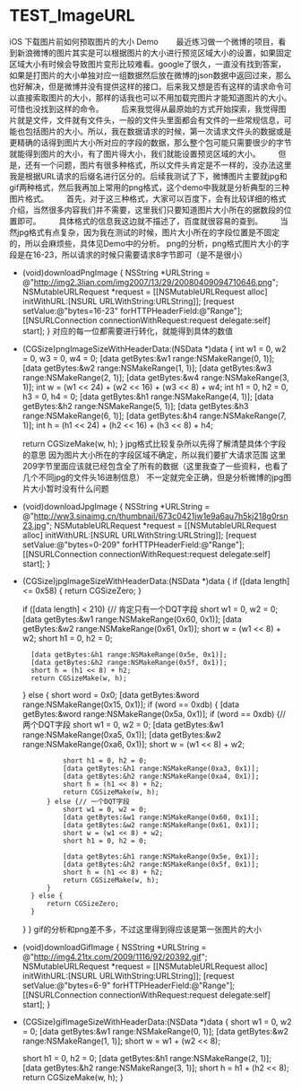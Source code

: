 # TEST_ImageURL
iOS 下载图片前如何预取图片的大小 Demo
  最近练习做一个微博的项目，看到新浪微博的图片其实是可以根据图片的大小进行预览区域大小的设置，如果固定区域大小有时候会导致图片变形比较难看。google了很久，一直没有找到答案，如果是打图片的大小单独对应一组数据然后放在微博的json数据中返回过来，那么也好解决，但是微博并没有提供这样的接口。后来我又想是否有这样的请求命令可以直接索取图片的大小，那样的话我也可以不用加载完图片才能知道图片的大小。可惜也没找到这样的命令。
  后来我觉得从最原始的方式开始探索，我觉得图片就是文件，文件就有文件头，一般的文件头里面都会有文件的一些常规信息，可能也包括图片的大小。所以，我在数据请求的时候，第一次请求文件头的数据或是更精确的话得到图片大小所对应的字段的数据，那么整个包可能只需要很少的字节就能得到图片的大小，有了图片得大小，我们就能设置预览区域的大小。
  但是，还有一个问题，图片有很多种格式，所以文件头肯定是不一样的，没办法这里我是根据URL请求的后缀名进行区分的。后续我测试了下，微博图片主要就jpg和gif两种格式，然后我再加上常用的png格式，这个demo中我就是分析典型的三种图片格式。
  首先，对于这三种格式，大家可以百度下，会有比较详细的格式介绍，当然很多内容我们并不需要，这里我们只要知道图片大小所在的据数段的位置即可。
  具体格式的信息我这边就不描述了，百度就很容易的查到。
  当然jpg格式有点复杂，因为我在测试的时候，图片大小所在的字段位置是不固定的，所以会麻烦些，具体见Demo中的分析。
png的分析，png格式图片大小的字段是在16-23，所以请求的时候只需要请求8字节即可（是不是很小）
- (void)downloadPngImage
{
    NSString *URLString = @"http://img2.3lian.com/img2007/13/29/20080409094710646.png";
    NSMutableURLRequest *request = [[NSMutableURLRequest alloc] initWithURL:[NSURL URLWithString:URLString]];
    [request setValue:@"bytes=16-23" forHTTPHeaderField:@"Range"];
    [[NSURLConnection connectionWithRequest:request delegate:self] start];
}
对应的每一位都需要进行转化，就能得到具体的数值
- (CGSize)pngImageSizeWithHeaderData:(NSData *)data
{
    int w1 = 0, w2 = 0, w3 = 0, w4 = 0;
    [data getBytes:&w1 range:NSMakeRange(0, 1)];
    [data getBytes:&w2 range:NSMakeRange(1, 1)];
    [data getBytes:&w3 range:NSMakeRange(2, 1)];
    [data getBytes:&w4 range:NSMakeRange(3, 1)];
    int w = (w1 << 24) + (w2 << 16) + (w3 << 8) + w4;
    int h1 = 0, h2 = 0, h3 = 0, h4 = 0;
    [data getBytes:&h1 range:NSMakeRange(4, 1)];
    [data getBytes:&h2 range:NSMakeRange(5, 1)];
    [data getBytes:&h3 range:NSMakeRange(6, 1)];
    [data getBytes:&h4 range:NSMakeRange(7, 1)];
    int h = (h1 << 24) + (h2 << 16) + (h3 << 8) + h4;

    return CGSizeMake(w, h);
}
jpg格式比较复杂所以先得了解清楚具体个字段的意思
因为图片大小所在的字段区域不确定，所以我们要扩大请求范围
这里209字节里面应该就已经包含全了所有的数据（这里我查了一些资料，也看了几个不同jpg的文件头16进制信息）
不一定就完全正确，但是分析微博的jpg图片大小暂时没有什么问题
- (void)downloadJpgImage
{
    NSString *URLString = @"http://ww3.sinaimg.cn/thumbnail/673c0421jw1e9a6au7h5kj218g0rsn23.jpg";
    NSMutableURLRequest *request = [[NSMutableURLRequest alloc] initWithURL:[NSURL URLWithString:URLString]];
    [request setValue:@"bytes=0-209" forHTTPHeaderField:@"Range"];
    [[NSURLConnection connectionWithRequest:request delegate:self] start];
}

- (CGSize)jpgImageSizeWithHeaderData:(NSData *)data
{
    if ([data length] <= 0x58) {
        return CGSizeZero;
    }

    if ([data length] < 210) {// 肯定只有一个DQT字段
        short w1 = 0, w2 = 0;
        [data getBytes:&w1 range:NSMakeRange(0x60, 0x1)];
        [data getBytes:&w2 range:NSMakeRange(0x61, 0x1)];
        short w = (w1 << 8) + w2;
        short h1 = 0, h2 = 0;

        [data getBytes:&h1 range:NSMakeRange(0x5e, 0x1)];
        [data getBytes:&h2 range:NSMakeRange(0x5f, 0x1)];
        short h = (h1 << 8) + h2;
        return CGSizeMake(w, h);
    } else {
        short word = 0x0;
        [data getBytes:&word range:NSMakeRange(0x15, 0x1)];
        if (word == 0xdb) {
            [data getBytes:&word range:NSMakeRange(0x5a, 0x1)];
            if (word == 0xdb) {// 两个DQT字段
                short w1 = 0, w2 = 0;
                [data getBytes:&w1 range:NSMakeRange(0xa5, 0x1)];
                [data getBytes:&w2 range:NSMakeRange(0xa6, 0x1)];
                short w = (w1 << 8) + w2;

                short h1 = 0, h2 = 0;
                [data getBytes:&h1 range:NSMakeRange(0xa3, 0x1)];
                [data getBytes:&h2 range:NSMakeRange(0xa4, 0x1)];
                short h = (h1 << 8) + h2;
                return CGSizeMake(w, h);
            } else {// 一个DQT字段
                short w1 = 0, w2 = 0;
                [data getBytes:&w1 range:NSMakeRange(0x60, 0x1)];
                [data getBytes:&w2 range:NSMakeRange(0x61, 0x1)];
                short w = (w1 << 8) + w2;
                short h1 = 0, h2 = 0;

                [data getBytes:&h1 range:NSMakeRange(0x5e, 0x1)];
                [data getBytes:&h2 range:NSMakeRange(0x5f, 0x1)];
                short h = (h1 << 8) + h2;
                return CGSizeMake(w, h);
            }
        } else {
            return CGSizeZero;
        }
    }
}
gif的分析和png差不多，不过这里得到得应该是第一张图片的大小
- (void)downloadGifImage
{
    NSString *URLString = @"http://img4.21tx.com/2009/1116/92/20392.gif";
    NSMutableURLRequest *request = [[NSMutableURLRequest alloc] initWithURL:[NSURL URLWithString:URLString]];
    [request setValue:@"bytes=6-9" forHTTPHeaderField:@"Range"];
    [[NSURLConnection connectionWithRequest:request delegate:self] start];
}

- (CGSize)gifImageSizeWithHeaderData:(NSData *)data
{
    short w1 = 0, w2 = 0;
    [data getBytes:&w1 range:NSMakeRange(0, 1)];
    [data getBytes:&w2 range:NSMakeRange(1, 1)];
    short w = w1 + (w2 << 8);

    short h1 = 0, h2 = 0;
    [data getBytes:&h1 range:NSMakeRange(2, 1)];
    [data getBytes:&h2 range:NSMakeRange(3, 1)];
    short h = h1 + (h2 << 8);
    return CGSizeMake(w, h);
}
